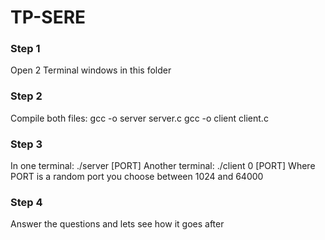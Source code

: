 # TP-SERE

### Step 1
Open 2 Terminal windows in this folder

### Step 2
Compile both files:
gcc -o server server.c
gcc -o client client.c

### Step 3
In one terminal:
  ./server [PORT]
Another terminal:
  ./client 0 [PORT]
Where PORT is a random port you choose between 1024 and 64000

### Step 4
Answer the questions and lets see how it goes after
